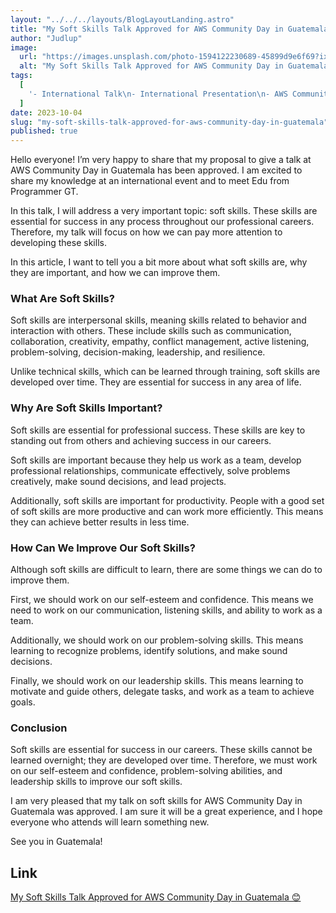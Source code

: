 ```yaml
---
layout: "../../../layouts/BlogLayoutLanding.astro"
title: "My Soft Skills Talk Approved for AWS Community Day in Guatemala 😊"
author: "Judlup"
image:
  url: "https://images.unsplash.com/photo-1594122230689-45899d9e6f69?ixlib=rb-4.0.3&ixid=M3wxMjA3fDB8MHxwaG90by1wYWdlfHx8fGVufDB8fHx8fA%3D%3D&auto=format&fit=crop&w=3540&q=80"
  alt: "My Soft Skills Talk Approved for AWS Community Day in Guatemala 😊"
tags:
  [
    '- International Talk\n- International Presentation\n- AWS Community Day Guatemala\n- Soft Skills\n- Programmer GT\n- Professional Career\n- Process\n- Holidays',
  ]
date: 2023-10-04
slug: "my-soft-skills-talk-approved-for-aws-community-day-in-guatemala"
published: true
---
```


Hello everyone! I’m very happy to share that my proposal to give a talk at AWS Community Day in Guatemala has been approved. I am excited to share my knowledge at an international event and to meet Edu from Programmer GT.

In this talk, I will address a very important topic: soft skills. These skills are essential for success in any process throughout our professional careers. Therefore, my talk will focus on how we can pay more attention to developing these skills.

In this article, I want to tell you a bit more about what soft skills are, why they are important, and how we can improve them.

### What Are Soft Skills?

Soft skills are interpersonal skills, meaning skills related to behavior and interaction with others. These include skills such as communication, collaboration, creativity, empathy, conflict management, active listening, problem-solving, decision-making, leadership, and resilience.

Unlike technical skills, which can be learned through training, soft skills are developed over time. They are essential for success in any area of life.

### Why Are Soft Skills Important?

Soft skills are essential for professional success. These skills are key to standing out from others and achieving success in our careers.

Soft skills are important because they help us work as a team, develop professional relationships, communicate effectively, solve problems creatively, make sound decisions, and lead projects.

Additionally, soft skills are important for productivity. People with a good set of soft skills are more productive and can work more efficiently. This means they can achieve better results in less time.

### How Can We Improve Our Soft Skills?

Although soft skills are difficult to learn, there are some things we can do to improve them.

First, we should work on our self-esteem and confidence. This means we need to work on our communication, listening skills, and ability to work as a team.

Additionally, we should work on our problem-solving skills. This means learning to recognize problems, identify solutions, and make sound decisions.

Finally, we should work on our leadership skills. This means learning to motivate and guide others, delegate tasks, and work as a team to achieve goals.

### Conclusion

Soft skills are essential for success in our careers. These skills cannot be learned overnight; they are developed over time. Therefore, we must work on our self-esteem and confidence, problem-solving abilities, and leadership skills to improve our soft skills.

I am very pleased that my talk on soft skills for AWS Community Day in Guatemala was approved. I am sure it will be a great experience, and I hope everyone who attends will learn something new.

See you in Guatemala!

## Link

[My Soft Skills Talk Approved for AWS Community Day in Guatemala 😊](https://www.youtube.com/shorts/SqCzwEXrALU)
